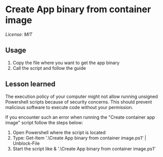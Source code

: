 # Create App binary from container image
*License: MIT*

## Usage
1. Copy the file where you want to get the app binary 
2. Call the script and follow the guide

## Lesson learned
The execution policy of your computer might not allow running unsigned Powershell scripts because of security concerns.
This should prevent malicious software to execute code without your permission.

If you encounter such an error when running the "Create container app image" script follow the steps below:
1. Open Powershell where the script is located
2. Type: Get-Item '.\Create App binary from container image.ps1' | Unblock-File
3. Start the script like & '.\Create App binary from container image.ps1'



